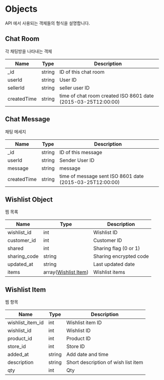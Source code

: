 # Objects

API 에서 사용되는 객체들의 형식을 설명합니다.

## Chat Room

각 채팅방을 나타내는 객체

Name | Type | Description
---- | ---- | -----------
_id | string | ID of this chat room
userId | string | User ID
sellerId | string | seller user ID
createdTime | string | time of chat room created ISO 8601 date (2015-03-25T12:00:00)

## Chat Message

채팅 메세지

Name | Type | Description
---- | ---- | -----------
_id | string | ID of this message
userId | string | Sender User ID
message | string | message
createdTime | string | time of message sent ISO 8601 date (2015-03-25T12:00:00)

## Wishlist Object

찜 목록

Name | Type | Description
---- | ---- | -----------
wishlist_id  | int    | Wishlist ID
customer_id  | int    | Customer ID
shared       | int    | Sharing flag (0 or 1)
sharing_code | string | Sharing encrypted code
updated_at   | string | Last updated date
items | array([Wishlist Item](#wishlist-item)) | Wishlist items

## Wishlist Item

찜 항목

Name | Type | Description
---- | ---- | -----------
wishlist_item_id  | int    | Wishlist item ID
wishlist_id       | int    | Wishlist ID
product_id        | int    | Product ID
store_id          | int    | Store ID
added_at          | string | Add date and time
description       | string | Short description of wish list item
qty               | int    | Qty
